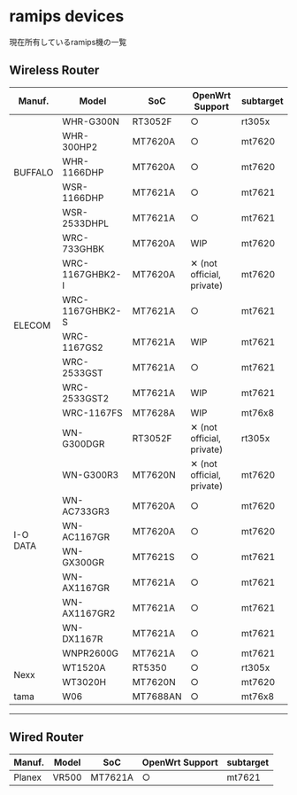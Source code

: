 # ramips devices
現在所有しているramips機の一覧

## Wireless Router

<table>
	<thead>
		<tr class="active">
			<th>Manuf.</th>
			<th>Model</th>
			<th>SoC</th>
			<th>OpenWrt Support</th>
			<th>subtarget</th>
		</tr>
	</thead>
	<tbody>
		<tr>
			<td rowspan="5">BUFFALO</td>
			<td>WHR-G300N</td>
			<td>RT3052F</td>
			<td>&#9675;</td>
			<td>rt305x</td>
		</tr>
		<tr>
			<td>WHR-300HP2</td>
			<td>MT7620A</td>
			<td>&#9675;</td>
			<td>mt7620</td>
		</tr>
		<tr>
			<td>WHR-1166DHP</td>
			<td>MT7620A</td>
			<td>&#9675;</td>
			<td>mt7620</td>
		</tr>
		<tr>
			<td>WSR-1166DHP</td>
			<td>MT7621A</td>
			<td>&#9675;</td>
			<td>mt7621</td>
		</tr>
		<tr>
			<td>WSR-2533DHPL</td>
			<td>MT7621A</td>
			<td>&#9675;</td>
			<td>mt7621</td>
		</tr>
		<tr>
			<td rowspan="7">ELECOM</td>
			<td>WRC-733GHBK</td>
			<td>MT7620A</td>
			<td>WIP</td>
			<td>mt7620</td>
		</tr>
		<tr>
			<td>WRC-1167GHBK2-I</td>
			<td>MT7620A</td>
			<td>&#10005; (not official, private)</td>
			<td>mt7620</td>
		</tr>
		<tr>
			<td>WRC-1167GHBK2-S</td>
			<td>MT7621A</td>
			<td>&#9675;</td>
			<td>mt7621</td>
		</tr>
		<tr>
			<td>WRC-1167GS2</td>
			<td>MT7621A</td>
			<td>WIP</td>
			<td>mt7621</td>
		</tr>
		<tr>
			<td>WRC-2533GST</td>
			<td>MT7621A</td>
			<td>&#9675;</td>
			<td>mt7621</td>
		</tr>
		<tr>
			<td>WRC-2533GST2</td>
			<td>MT7621A</td>
			<td>WIP</td>
			<td>mt7621</td>
		</tr>
		<tr>
			<td>WRC-1167FS</td>
			<td>MT7628A</td>
			<td>WIP</td>
			<td>mt76x8</td>
		</tr>
		<tr>
			<td rowspan="9">I-O DATA</td>
			<td>WN-G300DGR</td>
			<td>RT3052F</td>
			<td>&#10005; (not official, private)</td>
			<td>rt305x</td>
		</tr>
		<tr>
			<td>WN-G300R3</td>
			<td>MT7620N</td>
			<td>&#10005; (not official, private)</td>
			<td>mt7620</td>
		</tr>
		<tr>
			<td>WN-AC733GR3</td>
			<td>MT7620A</td>
			<td>&#9675;</td>
			<td>mt7620</td>
		</tr>
		<tr>
			<td>WN-AC1167GR</td>
			<td>MT7620A</td>
			<td>&#9675;</td>
			<td>mt7620</td>
		</tr>
		<tr>
			<td>WN-GX300GR</td>
			<td>MT7621S</td>
			<td>&#9675;</td>
			<td>mt7621</td>
		</tr>
		<tr>
			<td>WN-AX1167GR</td>
			<td>MT7621A</td>
			<td>&#9675;</td>
			<td>mt7621</td>
		</tr>
		<tr>
			<td>WN-AX1167GR2</td>
			<td>MT7621A</td>
			<td>&#9675;</td>
			<td>mt7621</td>
		</tr>
		<tr>
			<td>WN-DX1167R</td>
			<td>MT7621A</td>
			<td>&#9675;</td>
			<td>mt7621</td>
		</tr>
		<tr>
			<td>WNPR2600G</td>
			<td>MT7621A</td>
			<td>&#9675;</td>
			<td>mt7621</td>
		</tr>
		<tr>
			<td rowspan="2">Nexx</td>
			<td>WT1520A</td>
			<td>RT5350</td>
			<td>&#9675;</td>
			<td>rt305x</td>
		</tr>
		<tr>
			<td>WT3020H</td>
			<td>MT7620N</td>
			<td>&#9675;</td>
			<td>mt7620</td>
		</tr>
		<tr>
			<td>tama</td>
			<td>W06</td>
			<td>MT7688AN</td>
			<td>&#9675;</td>
			<td>mt76x8</td>
		</tr>
	</tbody>
</table>

---

## Wired Router

<table>
	<thead>
		<tr class="active">
			<th>Manuf.</th>
			<th>Model</th>
			<th>SoC</th>
			<th>OpenWrt Support</th>
			<th>subtarget</th>
		</tr>
	</thead>
	<tbody>
		<tr>
			<td>Planex</td>
			<td>VR500</td>
			<td>MT7621A</td>
			<td>&#9675;</td>
			<td>mt7621</td>
		</tr>
	</tbody>
</table>